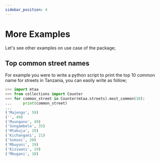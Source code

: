 ```yaml
---
sidebar_position: 4
---
```


# More Examples

Let's see other examples on use case of the package;

## Top common street names

For example you were to write a python script to print the top 10 common name for streets in Tanzania, you can easily write as follow;

```python
>>> import mtaa
>>> from collections import Counter
>>> for common_street in Counter(mtaa.streets).most_common(10):
...     print(common_street)
... 
('Majengo', 59)
('', 49)
('Muungano', 49)
('Songambele', 35)
('Mtakuja', 29)
('Kichangani', 21)
('Sokoni', 20)
('Mbuyuni', 19)
('Kisiwani', 19)
('Mbugani', 18)
```

